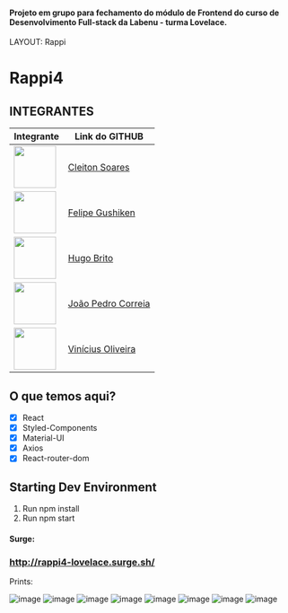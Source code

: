 #### Projeto em grupo para fechamento do módulo de Frontend do curso de Desenvolvimento Full-stack da Labenu - turma Lovelace.

LAYOUT: Rappi

# Rappi4

## INTEGRANTES

Integrante      | Link do GITHUB
--------- | ------
[<img src="https://avatars.githubusercontent.com/u/73656973?v=4" width="75px;"/>](https://github.com/cleitonsoares-s) | [Cleiton Soares](https://github.com/cleitonsoares-s)
[<img src="https://avatars.githubusercontent.com/u/85198402?v=4" width="75px;"/>](https://github.com/FelipeGushiken) | [Felipe Gushiken](https://github.com/FelipeGushiken)
[<img src="https://avatars.githubusercontent.com/u/85254026?v=4" width="75px;"/>](https://github.com/hgo34) | [Hugo Brito](https://github.com/hgo34)
[<img src="https://avatars.githubusercontent.com/u/66282957?v=4" width="75px;"/>](https://github.com/joaocorreia92) | [João Pedro Correia](https://github.com/joaocorreia92)
[<img src="https://avatars.githubusercontent.com/u/52759918?v=4" width="75px;"/>](https://github.com/vinnivso) | [Vinícius Oliveira](https://github.com/vinnivso)

## O que temos aqui?
- [x]  React
- [x]  Styled-Components
- [x]  Material-UI
- [x]  Axios
- [x]  React-router-dom

## Starting Dev Environment
1. Run npm install
2. Run npm start

#### Surge: 

### http://rappi4-lovelace.surge.sh/

Prints:

![image](https://user-images.githubusercontent.com/73656973/133023494-cbaf260a-e818-4ac8-b357-b37a7e78ae8a.png)
![image](https://user-images.githubusercontent.com/73656973/133023525-2fa9e0d5-d60d-4627-a383-20ac030d6dee.png)
![image](https://user-images.githubusercontent.com/73656973/133023554-8e0077f0-53bc-4169-ba2a-e25a81218b79.png)
![image](https://user-images.githubusercontent.com/73656973/133023589-b7526f9b-88de-4ff8-86f7-72bd11729158.png)
![image](https://user-images.githubusercontent.com/73656973/133023632-791c4d0c-de40-49d5-8b76-9fb0d728e4f7.png)
![image](https://user-images.githubusercontent.com/73656973/133023649-7def075f-23de-4f0d-98c5-b7c2caf0eef3.png)
![image](https://user-images.githubusercontent.com/73656973/133023665-b8a9f342-60a2-4e21-96ca-c5424c01ae6b.png)
![image](https://user-images.githubusercontent.com/73656973/133023682-eaa2c99a-e414-4e36-99e3-9b7f65ca93e8.png)


